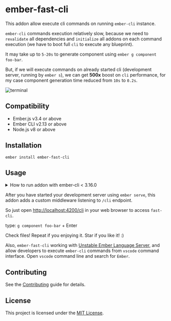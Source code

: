 ember-fast-cli
==============================================================================

This addon allow execute cli commands on running `ember-cli` instance.

`ember-cli` commands execution relatively slow, because we need to `revalidate` all dependencies and `initialize` all addons on each command execution (we have to boot full `cli` to execute any blueprint).

It may take up to `5-20s` to generate component using `ember g component foo-bar`.

But, if we will execute commands on already started cli (development server, running by `ember s`), we can get __500x__ boost on `cli` performance, for my case component generation time reduced from `10s` to `0.2s`.


![terminal](previews/terminal.png)



Compatibility
------------------------------------------------------------------------------

* Ember.js v3.4 or above
* Ember CLI v2.13 or above
* Node.js v8 or above


Installation
------------------------------------------------------------------------------

```
ember install ember-fast-cli
```


Usage
------------------------------------------------------------------------------

<details>
  <summary>How to run addon with ember-cli < 3.16.0</summary>
  
edit `node_modules/ember-cli/lib/cli/index.js` and add one line

```js
cli.env = environment; // <-- we need to add this line
```

[here:](https://github.com/ember-cli/ember-cli/blob/7d80dbf3a28f23044c1c7544db6f7ca3792185a3/lib/cli/index.js#L145)


```js
  let environment = {
    tasks: loadTasks(),
    cliArgs: options.cliArgs,
    commands: loadCommands(),
    project,
    settings: merge(defaultUpdateCheckerOptions, config.getAll()),
  };

  cli.env = environment; // <-- we need to add this line

  return cli.run(environment).finally(() => willInterruptProcess.release());
```

</details>




After you have started your development server using `ember serve`, this addon adds a custom middleware listening to `/cli` endpoint. 

So just open [http://localhost:4200/cli](http://localhost:4200/cli) in your web browser to access `fast-cli`.

type: `g component foo-bar` + Enter

Check files! Repeat if you enjoying it. Star if you like it! :)


Also, `ember-fast-cli` working with [Unstable Ember Language Server](https://marketplace.visualstudio.com/items?itemName=lifeart.vscode-ember-unstable), and allow developers to execute `ember-cli` commands from `vscode` command interface. Open `vscode` command line and search for `Ember`.

Contributing
------------------------------------------------------------------------------

See the [Contributing](CONTRIBUTING.md) guide for details.


License
------------------------------------------------------------------------------

This project is licensed under the [MIT License](LICENSE.md).
